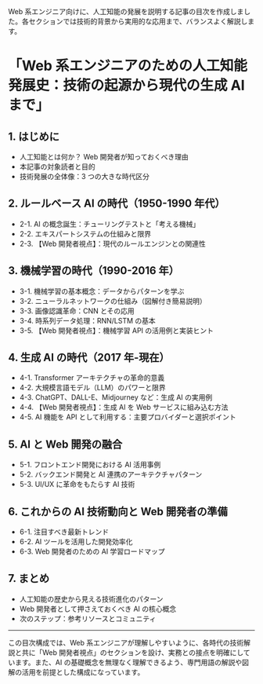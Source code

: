 Web 系エンジニア向けに、人工知能の発展を説明する記事の目次を作成しました。各セクションでは技術的背景から実用的な応用まで、バランスよく解説します。

# 「Web 系エンジニアのための人工知能発展史：技術の起源から現代の生成 AI まで」

## 1. はじめに

- 人工知能とは何か？ Web 開発者が知っておくべき理由
- 本記事の対象読者と目的
- 技術発展の全体像：3 つの大きな時代区分

## 2. ルールベース AI の時代（1950-1990 年代）

- 2-1. AI の概念誕生：チューリングテストと「考える機械」
- 2-2. エキスパートシステムの仕組みと限界
- 2-3. 【Web 開発者視点】：現代のルールエンジンとの関連性

## 3. 機械学習の時代（1990-2016 年）

- 3-1. 機械学習の基本概念：データからパターンを学ぶ
- 3-2. ニューラルネットワークの仕組み（図解付き簡易説明）
- 3-3. 画像認識革命：CNN とその応用
- 3-4. 時系列データ処理：RNN/LSTM の基本
- 3-5. 【Web 開発者視点】：機械学習 API の活用例と実装ヒント

## 4. 生成 AI の時代（2017 年-現在）

- 4-1. Transformer アーキテクチャの革命的意義
- 4-2. 大規模言語モデル（LLM）のパワーと限界
- 4-3. ChatGPT、DALL-E、Midjourney など：生成 AI の実用例
- 4-4. 【Web 開発者視点】：生成 AI を Web サービスに組み込む方法
- 4-5. AI 機能を API として利用する：主要プロバイダーと選択ポイント

## 5. AI と Web 開発の融合

- 5-1. フロントエンド開発における AI 活用事例
- 5-2. バックエンド開発と AI 連携のアーキテクチャパターン
- 5-3. UI/UX に革命をもたらす AI 技術

## 6. これからの AI 技術動向と Web 開発者の準備

- 6-1. 注目すべき最新トレンド
- 6-2. AI ツールを活用した開発効率化
- 6-3. Web 開発者のための AI 学習ロードマップ

## 7. まとめ

- 人工知能の歴史から見える技術進化のパターン
- Web 開発者として押さえておくべき AI の核心概念
- 次のステップ：参考リソースとコミュニティ

---

この目次構成では、Web 系エンジニアが理解しやすいように、各時代の技術解説と共に「Web 開発者視点」のセクションを設け、実務との接点を明確にしています。また、AI の基礎概念を無理なく理解できるよう、専門用語の解説や図解の活用を前提とした構成になっています。
